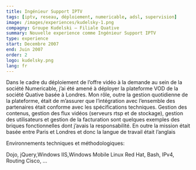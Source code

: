 ```yaml
---
title: Ingénieur Support IPTV
tags: [iptv, reseau, déploiement, numericable, adsl, supervision]
image: /images/experiences/kudelsky-1.png
compagny: Groupe Kudelski – Filiale Quative
summary: Nouvelle experience comme Ingénieur Support IPTV
type: experience
start: Decembre 2007
end: Juin 2007
order: 2
logo: kudelsky.png
lang: fr
---
```


Dans le cadre du déploiement de l’offre vidéo à la demande au sein de la société Numericable, j’ai été amené à déployer la plateforme VOD de la société Quative basée à Londres. Mon rôle, outre la gestion quotidienne de la plateforme, était de m’assurer que l’intégration avec l’ensemble des partenaires était conforme avec les spécifications techniques. Gestion des contenus, gestion des flux vidéos (serveurs rtsp et de stockage), gestion des utilisateurs et gestion de la facturation sont quelques exemples des briques fonctionnelles dont j’avais la responsabilité. En outre la mission était basée entre Paris et Londres et donc la langue de travail était l’anglais

Environnements techniques et méthodologiques:

Dojo, jQuery,Windows IIS,Windows Mobile
Linux Red Hat, Bash, IPv4, Routing Cisco, …